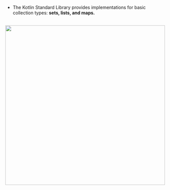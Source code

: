 - The Kotlin Standard Library provides implementations for basic collection types: **sets, lists, and maps.**
<br>
<img width = "500" src="https://user-images.githubusercontent.com/94545831/188202571-2e06db79-75e2-45ba-8151-fa1ebdc714c9.png" />
